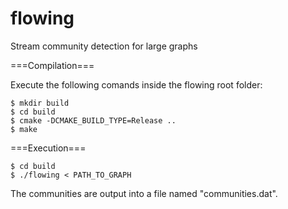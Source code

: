 flowing
=======

Stream community detection for large graphs

===Compilation===

Execute the following comands inside the flowing root folder:

```
$ mkdir build
$ cd build
$ cmake -DCMAKE_BUILD_TYPE=Release ..
$ make
```

===Execution===

```
$ cd build
$ ./flowing < PATH_TO_GRAPH
```
The communities are output into a file named "communities.dat".


